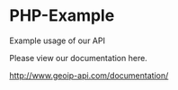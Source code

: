 # PHP-Example

Example usage of our API

Please view our documentation here. 

http://www.geoip-api.com/documentation/
